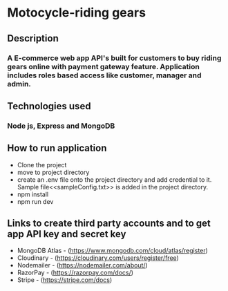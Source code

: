 # Motocycle-riding gears

## Description

### A E-commerce web app API's built for customers to buy riding gears online with payment gateway feature. Application includes roles based access like customer, manager and admin.

## Technologies used
### Node js, Express and MongoDB

## How to run application
- Clone the project
- move to project directory
- create an .env file onto the project directory and add credential to it. Sample file<<sampleConfig.txt>> is added in the project directory.
- npm install
- npm run dev

## Links to create third party accounts and to get app API key and secret key
- MongoDB Atlas - (https://www.mongodb.com/cloud/atlas/register)
- Cloudinary - (https://cloudinary.com/users/register/free)
- Nodemailer - (https://nodemailer.com/about/)
- RazorPay - (https://razorpay.com/docs/)
- Stripe - (https://stripe.com/docs)

